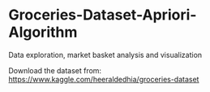 # Groceries-Dataset-Apriori-Algorithm
Data exploration, market basket analysis and visualization 

Download the dataset from:
https://www.kaggle.com/heeraldedhia/groceries-dataset
